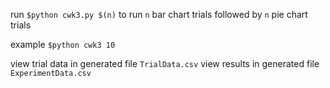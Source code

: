 run `$python cwk3.py $(n)` to run `n` bar chart trials followed by `n` pie chart trials

example `$python cwk3 10`

view trial data in generated file `TrialData.csv`
view results in generated file `ExperimentData.csv`
